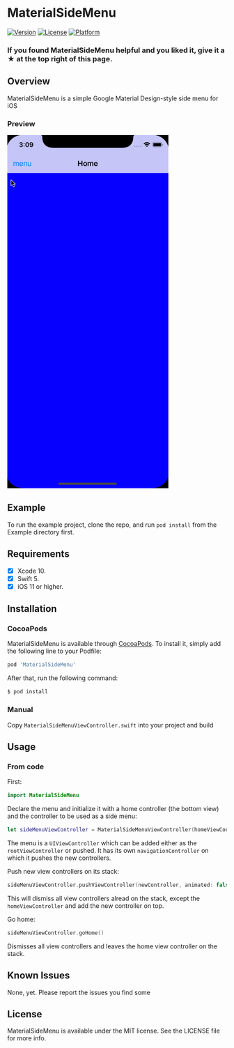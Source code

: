 # MaterialSideMenu

[![Version](https://img.shields.io/cocoapods/v/MaterialSideMenu.svg?style=flat)](https://cocoapods.org/pods/MaterialSideMenu)
[![License](https://img.shields.io/cocoapods/l/MaterialSideMenu.svg?style=flat)](https://cocoapods.org/pods/MaterialSideMenu)
[![Platform](https://img.shields.io/cocoapods/p/MaterialSideMenu.svg?style=flat)](https://cocoapods.org/pods/MaterialSideMenu)
### If you found MaterialSideMenu helpful and you liked it, give it a ★ at the top right of this page.
## Overview
MaterialSideMenu is a simple Google Material Design-style side menu for iOS
### Preview
![](https://raw.githubusercontent.com/Logomorph/MaterialSideMenu/master/Resources/menu_action.gif)
## Example

To run the example project, clone the repo, and run `pod install` from the Example directory first.

## Requirements
- [x] Xcode 10.
- [x] Swift 5.
- [x] iOS 11 or higher.

## Installation
### CocoaPods
MaterialSideMenu is available through [CocoaPods](https://cocoapods.org). To install
it, simply add the following line to your Podfile:

```ruby
pod 'MaterialSideMenu'
```
After that, run the following command:

```bash
$ pod install
```
### Manual
Copy ```MaterialSideMenuViewController.swift``` into your project and build

## Usage
### From code
First:
```swift
import MaterialSideMenu
```
Declare the menu and initialize it with a home controller (the bottom view) and the controller to be used as a side menu:
```swift
let sideMenuViewController = MaterialSideMenuViewController(homeViewController: homeViewController, mainMenuViewController: mainMenuController)
```
The menu is a ```UIViewController``` which can be added either as the ```rootViewController``` or pushed. It has its own ```navigationController``` on which it pushes the new controllers.

Push new view controllers on its stack:
```swift 
sideMenuViewController.pushViewController(newController, animated: false)
```
This will dismiss all view controllers alread on the stack, except the ```homeViewController``` and add the new controller on top.

Go home:
```swift
sideMenuViewController.goHome()
```
Dismisses all view controllers and leaves the home view controller on the stack.
## Known Issues
None, yet. Please report the issues you find some
## License

MaterialSideMenu is available under the MIT license. See the LICENSE file for more info.
